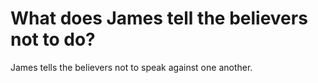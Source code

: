 # What does James tell the believers not to do?

James tells the believers not to speak against one another.
